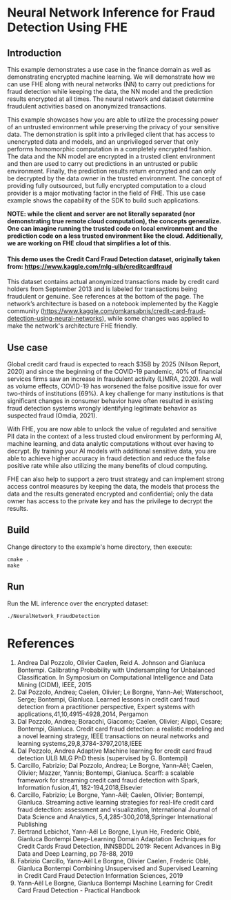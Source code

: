 # Neural Network Inference for Fraud Detection Using FHE


## Introduction
 
This example demonstrates a use case in the finance domain as well as demonstrating encrypted machine learning. We will demonstrate how we can use FHE along with neural networks (NN) to carry out predictions for fraud detection while keeping the data, the NN model and the prediction results encrypted at all times. The neural network and dataset determine fraudulent activities based on anonymized transactions. 

This example showcases how you are able to utilize the processing power of an untrusted environment while preserving the privacy of your sensitive data. The demonstration is split into a privileged client that has access to unencrypted data and models, and an unprivileged server that only performs homomorphic computation in a completely encrypted fashion. The data and the NN model are encrypted in a trusted client environment and then are used to carry out predictions in an untrusted or public environment. Finally, the prediction results return encrypted and can only be decrypted by the data owner in the trusted environment. The concept of providing fully outsourced, but fully encrypted computation to a cloud provider is a major motivating factor in the field of FHE. This use case example shows the capability of the SDK to build such applications.

**NOTE: while the client and server are not literally separated (nor demonstrating true remote cloud computation), the concepts generalize. One can imagine running the trusted code on local environment and the prediction code on a less trusted environment like the cloud. Additionally, we are working on FHE cloud that simplifies a lot of this.**

#### This demo uses the Credit Card Fraud Detection dataset, originally taken from: https://www.kaggle.com/mlg-ulb/creditcardfraud
This dataset contains actual anonymized transactions made by credit card holders from September 2013 and is labeled for transactions being fraudulent or genuine. See references at the bottom of the page. The network’s architecture is based on a notebook implemented by the Kaggle community (https://www.kaggle.com/omkarsabnis/credit-card-fraud-detection-using-neural-networks), while some changes was applied to make the network's architecture FHE friendly.

## Use case

Global credit card fraud is expected to reach $35B by 2025 (Nilson Report, 2020) and since the beginning of the COVID-19 pandemic, 40% of financial services firms saw an increase in fraudulent activity (LIMRA, 2020). As well as volume effects, COVID-19 has worsened the false positive issue for over two-thirds of institutions (69%). A key challenge for many institutions is that significant changes in consumer behavior have often resulted in existing fraud detection systems wrongly identifying legitimate behavior as suspected fraud (Omdia, 2021).

With FHE, you are now able to unlock the value of regulated and sensitive PII data in the context of a less trusted cloud environment by performing AI, machine learning, and data analytic computations without ever having to decrypt. By training your AI models with additional sensitive data, you are able to achieve higher accuracy in fraud detection and reduce the false positive rate while also utilizing the many benefits of cloud computing.

FHE can also help to support a zero trust strategy and can implement strong access control measures by keeping the data, the models that process the data and the results generated encrypted and confidential; only the data owner has access to the private key and has the privilege to decrypt the results.


## Build

Change directory to the example's home directory, then execute:

    cmake .
    make

## Run

Run the ML inference over the encrypted dataset:

    ./NeuralNetwork_FraudDetection


# References

1.	Andrea Dal Pozzolo, Olivier Caelen, Reid A. Johnson and Gianluca Bontempi. Calibrating Probability with Undersampling for Unbalanced Classification. In Symposium on Computational Intelligence and Data Mining (CIDM), IEEE, 2015
2.	Dal Pozzolo, Andrea; Caelen, Olivier; Le Borgne, Yann-Ael; Waterschoot, Serge; Bontempi, Gianluca. Learned lessons in credit card fraud detection from a practitioner perspective, Expert systems with applications,41,10,4915-4928,2014, Pergamon
3.	Dal Pozzolo, Andrea; Boracchi, Giacomo; Caelen, Olivier; Alippi, Cesare; Bontempi, Gianluca. Credit card fraud detection: a realistic modeling and a novel learning strategy, IEEE transactions on neural networks and learning systems,29,8,3784-3797,2018,IEEE
4.	Dal Pozzolo, Andrea Adaptive Machine learning for credit card fraud detection ULB MLG PhD thesis (supervised by G. Bontempi)
5.	Carcillo, Fabrizio; Dal Pozzolo, Andrea; Le Borgne, Yann-Aël; Caelen, Olivier; Mazzer, Yannis; Bontempi, Gianluca. Scarff: a scalable framework for streaming credit card fraud detection with Spark, Information fusion,41, 182-194,2018,Elsevier
6.	Carcillo, Fabrizio; Le Borgne, Yann-Aël; Caelen, Olivier; Bontempi, Gianluca. Streaming active learning strategies for real-life credit card fraud detection: assessment and visualization, International Journal of Data Science and Analytics, 5,4,285-300,2018,Springer International Publishing
7.	Bertrand Lebichot, Yann-Aël Le Borgne, Liyun He, Frederic Oblé, Gianluca Bontempi Deep-Learning Domain Adaptation Techniques for Credit Cards Fraud Detection, INNSBDDL 2019: Recent Advances in Big Data and Deep Learning, pp 78-88, 2019
8.	Fabrizio Carcillo, Yann-Aël Le Borgne, Olivier Caelen, Frederic Oblé, Gianluca Bontempi Combining Unsupervised and Supervised Learning in Credit Card Fraud Detection Information Sciences, 2019
9.	Yann-Aël Le Borgne, Gianluca Bontempi Machine Learning for Credit Card Fraud Detection - Practical Handbook
